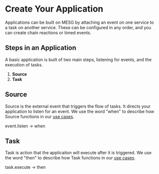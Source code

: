# Create Your Application

Applications can be built on MESG by attaching an event on one service to a task on another service. These can be configured in any order, and you can create chain reactions or timed events.

## Steps in an Application

A basic application is built of two main steps, listening for events, and the execution of tasks.

1. **Source**
2. **Task**

## Source

Source is the external event that triggers the flow of tasks. It directs your application to listen for an event. We use the word "when" to describe how Source functions in our [use cases](use-cases.md).

event.listen → when

## Task

Task is action that the applicaiton will execute after it is triggered. We use the word "then" to describe how Task functions in our [use cases](use-cases.md).

task.execute → then

